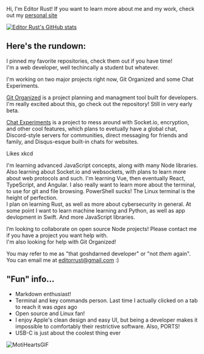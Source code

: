 Hi, I'm Editor Rust!
If you want to learn more about me and my work, check out my [personal site](https://editorrust.github.io)  

[![Editor Rust's GitHub stats](https://github-readme-stats.vercel.app/api?username=editorrust)](https://github.com/anuraghazra/github-readme-stats)

## Here's the rundown: 

I pinned my favorite repositories, check them out if you have time!  
I'm a web developer, well techincally a student but whatever.  

I'm working on two major projects right now, Git Organized and some Chat Experiments. 

[Git Organized](https://github.com/editorrust/git-organized) is a project planning and managment tool built for developers. I'm really excited about this, go check out the repository! Still in very early beta.  

[ Chat Experiments](https://github.com/editorrust/chat-playground) is a project to mess around with Socket.io, encryption, and other cool features, which plans to evetually have a global chat, Discord-style servers for communities, direct messaging for friends and family, and Disqus-esque built-in chats for websites.  

Likes xkcd  

I'm learning advanced JavaScript concepts, along with many Node libraries. Also learning about Socket.io and websockets, with plans to learn more about web protocols and such. I'm learning Vue, then eventually React, TypeScript, and Angular. I also really want to learn more about the terminal, to use for git and file browsing. PowerShell sucks! The Linux terminal is the height of perfection.  
I plan on learning Rust, as well as more about cybersecurity in general. At some point I want to learn machine learning and Python, as well as app devlopment in Swift. And more JavaScript libraries.

I’m looking to collaborate on open source Node projects! Please contact me if you have a project you want help with.  
I'm also looking for help with Git Organized!  

You may refer to me as "that goshdarned developer" or "not *them* again".  
You can email me at editorrust@gmail.com :)  

## "Fun" info...
- Markdown enthusiast!
- Terminal and key commands person. Last time I actually clicked on a tab to reach it was *ages* ago
- Open source and Linux fan!
- I enjoy Apple's clean design and easy UI, but being a developer makes it impossible to comfortably their restrictive software. Also, PORTS!
- USB-C is just about the coolest thing ever

 ![MotiHeartsGIF](https://user-images.githubusercontent.com/68402033/195200191-e90df0ac-c29c-473b-92f2-a20e44035dca.gif)
